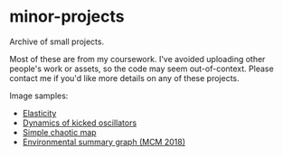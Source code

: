 # minor-projects
Archive of small projects.

Most of these are from my coursework. 
I've avoided uploading other people's work or assets, so the code may seem out-of-context.
Please contact me if you'd like more details on any of these projects.

Image samples:
* [Elasticity](/grad_samples/elastic_simulator/sol2.png)
* [Dynamics of kicked oscillators](/grad_samples/kicked_oscillators/graphs/fig1_color1000_v2.png)
* [Simple chaotic map](/grad_samples/unstable_map_analysis/25_iterates.gif)
* [Environmental summary graph (MCM 2018)](/undergrad_samples/mathematical_contest_in_modeling_2018/quad_sample.png)
